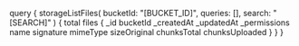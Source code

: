 query {
    storageListFiles(
        bucketId: "[BUCKET_ID]",
        queries: [],
        search: "[SEARCH]"
    ) {
        total
        files {
            _id
            bucketId
            _createdAt
            _updatedAt
            _permissions
            name
            signature
            mimeType
            sizeOriginal
            chunksTotal
            chunksUploaded
        }
    }
}
